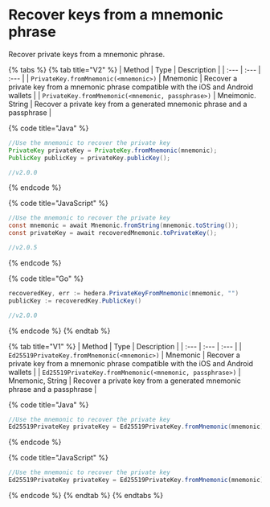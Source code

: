 # Recover keys from a mnemonic phrase

Recover private keys from a mnemonic phrase. 

{% tabs %}
{% tab title="V2" %}
| Method | Type | Description |
| :--- | :--- | :--- |
| `PrivateKey.fromMnemonic(<mnemonic>)` | Mnemonic | Recover a private key from a mnemonic phrase compatible with the iOS and Android wallets |
| `PrivateKey.fromMnemonic(<mnemonic, passphrase>)` | Mneimonic. String | Recover a private key from a generated mnemonic phrase and a passphrase |

{% code title="Java" %}
```java
//Use the mnemonic to recover the private key
PrivateKey privateKey = PrivateKey.fromMnemonic(mnemonic);
PublicKey publicKey = privateKey.publicKey();

//v2.0.0
```
{% endcode %}

{% code title="JavaScript" %}
```java
//Use the mnemonic to recover the private key
const mnemonic = await Mnemonic.fromString(mnemonic.toString());
const privateKey = await recoveredMnemonic.toPrivateKey();

//v2.0.5
```
{% endcode %}

{% code title="Go" %}
```java
recoveredKey, err := hedera.PrivateKeyFromMnemonic(mnemonic, "")
publicKey := recoveredKey.PublicKey()

//v2.0.0
```
{% endcode %}
{% endtab %}

{% tab title="V1" %}
| Method | Type | Description |
| :--- | :--- | :--- |
| `Ed25519PrivateKey.fromMnemonic(<mnemonic>)` | Mnemonic | Recover a private key from a mnemonic phrase compatible with the iOS and Android wallets |
| `Ed25519PrivateKey.fromMnemonic(<mnemonic, passphrase>)` | Mnemonic, String | Recover a private key from a generated mnemonic phrase and a passphrase |

{% code title="Java" %}
```java
//Use the mnemonic to recover the private key
Ed25519PrivateKey privateKey = Ed25519PrivateKey.fromMnemonic(mnemonic);
```
{% endcode %}

{% code title="JavaScript" %}
```javascript
//Use the mnemonic to recover the private key
Ed25519PrivateKey privateKey = Ed25519PrivateKey.fromMnemonic(mnemonic);
```
{% endcode %}
{% endtab %}
{% endtabs %}



## 

